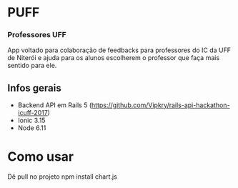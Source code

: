 # PUFF
### Professores UFF

App voltado para colaboração de feedbacks para professores do IC  da UFF de Niterói e ajuda para os alunos escolherem o 
professor que faça mais sentido para ele.

## Infos gerais

- Backend API em Rails 5 (https://github.com/Vipkry/rails-api-hackathon-icuff-2017)
- Ionic 3.15
- Node 6.11

# Como usar
  Dê pull no projeto
  npm install chart.js
      
